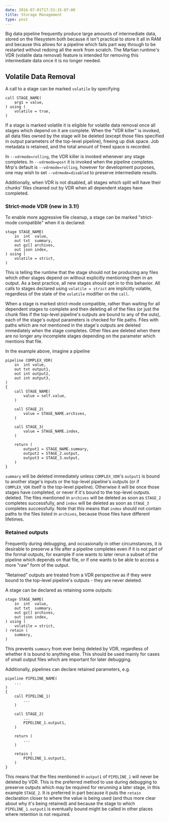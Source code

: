 ```yaml
---
date: 2016-07-01T17:53:15-07:00
title: Storage Management
type: post
---
```


Big data pipeline frequently produce large amounts of intermediate data, stored
on the filesystem both because it isn't practical to store it all in RAM and
because this allows for a pipeline which fails part way through to be restarted
without redoing all the work from scratch.  The Martian runtime's VDR (volatile
data removal) feature is intended for removing this intermediate data once it
is no longer needed.

## Volatile Data Removal

A call to a stage can be marked `volatile` by specifying
```
call STAGE_NAME(
    arg1 = value,
) using (
    volatile = true,
)
```

If a stage is marked volatile it is eligible for volatile data removal once
all stages which depend on it are complete.  When the "VDR killer" is invoked,
all data files owned by the stage will be deleted (except those files specified
in output parameters of the top-level pipeline), freeing up disk space.  Job
metadata is retained, and the total amount of freed space is recorded.

In `--vdrmode=rolling`, the VDR killer is invoked whenever any stage completes.
In `--vdrmode=post` it is invoked when the pipeline completes.
Mrp's default is `--vdrmode=rolling`, however for development purposes, one
may wish to set `--vdrmode=disabled` to preserve intermediate results.

Additionally, when VDR is not disabled, all stages which split will have their
chunks' files cleaned out by VDR when all dependent stages have completed.

### Strict-mode VDR (new in 3.1!)

To enable more aggressive file cleanup, a stage can be marked
"strict-mode compatible" when it is declared:
```
stage STAGE_NAME(
    in  int  value,
    out txt  summary,
    out gz[] archives,
    out json index,
) using (
    volatile = strict,
)
```
This is telling the runtime that the stage should not be producing any files
which other stages depend on without explicitly mentioning them in an output.
As a best practice, all new stages should opt in to this behavior.  All calls
to stages declared using `volatile = strict` are implicitly volatile,
regardless of the state of the `volatile` modifier on the `call`.

When a stage is marked strict-mode compatible, rather than waiting for all
dependent stages to complete and then deleting all of the files (or just the
chunk files if the top-level pipeline's outputs are bound to any of the outs),
each of the stage's output parameters is checked for file paths.  Files with
paths which are not mentioned in the stage's outputs are deleted immediately
when the stage completes.  Other files are deleted when there are no longer
any incomplete stages depending on the parameter which mentions that file.

In the example above, imagine a pipeline
```
pipeline COMPLEX_VDR(
    in  int value,
    out txt output1,
    out int output2,
    out int output3,
)
{
    call STAGE_NAME(
        value = self.value,
    )

    call STAGE_2(
        value = STAGE_NAME.archives,
    )

    call STAGE_3(
        value = STAGE_NAME.index,
    )

    return (
        output1 = STAGE_NAME.summary,
        output2 = STAGE_2.output,
        output3 = STAGE_3.output,
    )
}
```
`summary` will be deleted immediately unless `COMPLEX_VDR`'s `output1` is
bound to another stage's inputs or the top-level pipeline's outputs (or if
`COMPLEX_VDR` itself is the top-level pipeline).  Otherwise it will be once
those stages have completed, or never if it's bound to the top-level outputs.
deleted. The files mentioned in `archives` will be deleted as soon as
`STAGE_2` completes successfully, and `index` will be deleted as soon as
`STAGE_3` completes successfully.  Note that this means that `index` should not
contain paths to the files listed in `archives`, because those files have
different lifetimes.

### Retained outputs

Frequently during debugging, and occasionally in other circumstances, it is
desirable to preserve a file after a pipeline completes even if it is not
part of the formal outputs, for example if one wants to later rerun a subset
of the pipeline which depends on that file, or if one wants to be able to
access a more "raw" form of the output.

"Retained" outputs are treated from a VDR perspective as if they were bound to
the top-level pipeline's outputs - they are never deleted.

A stage can be declared as retaining some outputs:
```
stage STAGE_NAME(
    in  int  value,
    out txt  summary,
    out gz[] archives,
    out json index,
) using (
    volatile = strict,
) retain (
    summary,
)
```
This prevents `summary` from ever being deleted by VDR, regardless of whether
it is bound to anything else.  This should be used mainly for cases of small
output files which are important for later debugging.

Additionally, pipelines can declare retained parameters, e.g.
```
pipeline PIPELINE_NAME(
    ...
)
{
    call PIPELINE_1(
        ...
    )

    call STAGE_2(
        ...
        PIPELINE_1.output1,
    )

    return (
        ...
    )

    retain (
        PIPELINE_1.output1,
    )
}
```
This means that the files mentioned in `output1` of `PIPELINE_1` will never be
deleted by VDR.  This is the preferred method to use during debugging to
preserve outputs which may be required for rerunning a later stage, in this
example `STAGE_2`.  It is preferred in part because it puts the `retain`
declaration closer to where the value is being used (and thus more clear about
why it's being retained) and because the stage to which `PIPELINE_1.output1` is
eventually bound might be called in other places where retention is not
required.
